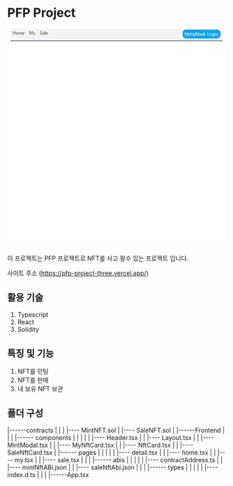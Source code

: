 # PFP Project

<img src="/readmeImg.png">

이 프로젝트는 PFP 프로젝트로 NFT를 사고 팔수 있는 프로젝트 입니다.

사이트 주소 (https://pfp-project-three.vercel.app/)

## 활용 기술

1. Typescript
2. React
3. Solidity

## 특징 및 기능

1. NFT를 민팅
2. NFT를 판매
3. 내 보유 NFT 보관

## 폴더 구성

|------contracts
| |
| |---- MintNFT.sol
| |---- SaleNFT.sol
|
|------Frontend
| |
| |------ components
| | |
| | |---- Header.tsx
| | |---- Layout.tsx
| | |---- MintModal.tsx
| | |---- MyNftCard.tsx
| | |---- NftCard.tsx
| | |---- SaleNftCard.tsx
| |------ pages
| | |
| | |---- detail.tsx
| | |---- home.tsx
| | |---- my.tsx
| | |---- sale.tsx
| |
| |------ abis
| | |
| | |---- contractAddress.ts
| | |---- mintNftABi.json
| | |---- saleNftAbi.json
| |
| |------ types
| | |
| | |---- index.d.ts
| |
| |------App.tsx
